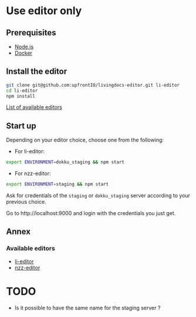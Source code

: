# Use editor only

## Prerequisites
- [Node.js](./node.md)
- [Docker](./docker.md)

## Install the editor

```bash
git clone git@github.com:upfrontIO/livingdocs-editor.git li-editor
cd li-editor
npm install
```

[List of available editors](#available-editor-flavors)

## Start up

Depending on your editor choice, choose one from the following:

- For li-editor:
```bash
export ENVIRONMENT=dokku_staging && npm start
```

- For nzz-editor:
```bash
export ENVIRONMENT=staging && npm start
```

Ask for credentials of the `staging` or `dokku_staging` server according to your previous choice.

Go to http://localhost:9000 and login with the credentials you just get.

## Annex

### Available editors

- [li-editor](https://github.com/upfrontIO/livingdocs-service-server)
- [nzz-editor](https://github.com/nzzdev/livingdocs-editor)

# TODO
- Is it possible to have the same name for the staging server ?
